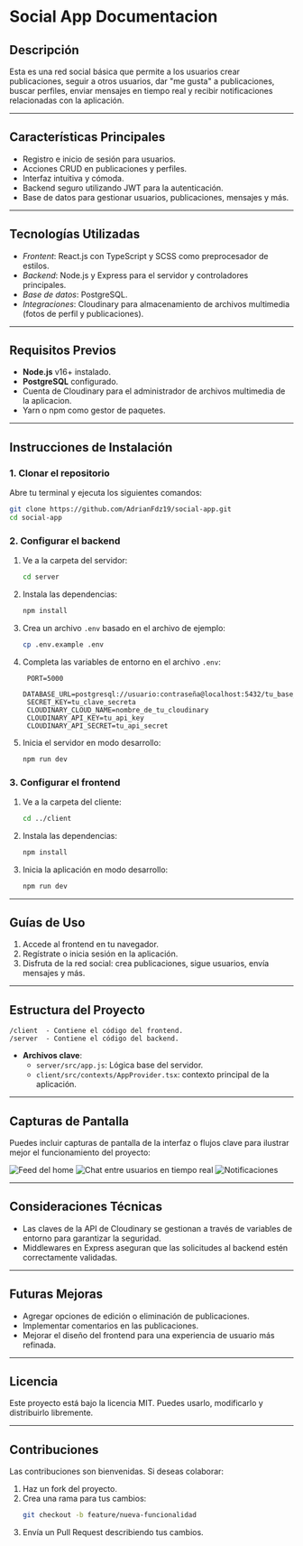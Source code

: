 # Social App Documentacion

## Descripción
Esta es una red social básica que permite a los usuarios crear publicaciones, seguir a otros usuarios, dar "me gusta" a publicaciones, buscar perfiles, enviar mensajes en tiempo real y recibir notificaciones relacionadas con la aplicación.

--- 

## Características Principales
- Registro e inicio de sesión para usuarios.
- Acciones CRUD en publicaciones y perfiles.
- Interfaz intuitiva y cómoda.
- Backend seguro utilizando JWT para la autenticación.
- Base de datos para gestionar usuarios, publicaciones, mensajes y más.

---

## Tecnologías Utilizadas
- *Frontent*: React.js con TypeScript y SCSS como preprocesador de estilos.
- *Backend*: Node.js y Express para el servidor y controladores principales.
- *Base de datos*: PostgreSQL.
- *Integraciones*: Cloudinary para almacenamiento de archivos multimedia (fotos de perfil y publicaciones).

---

## Requisitos Previos
- **Node.js** v16+ instalado.
- **PostgreSQL** configurado.
- Cuenta de Cloudinary para el administrador de archivos multimedia de la aplicacion.
- Yarn o npm como gestor de paquetes.

---

## Instrucciones de Instalación

### 1. Clonar el repositorio
Abre tu terminal y ejecuta los siguientes comandos:
```bash
git clone https://github.com/AdrianFdz19/social-app.git
cd social-app
```

### 2. Configurar el backend
1. Ve a la carpeta del servidor:
   ```bash
   cd server
   ```
2. Instala las dependencias:
   ```bash
   npm install
   ```
3. Crea un archivo `.env` basado en el archivo de ejemplo:
   ```bash
   cp .env.example .env
   ```
4. Completa las variables de entorno en el archivo `.env`:
   ```
    PORT=5000
    DATABASE_URL=postgresql://usuario:contraseña@localhost:5432/tu_base_datos
    SECRET_KEY=tu_clave_secreta
    CLOUDINARY_CLOUD_NAME=nombre_de_tu_cloudinary
    CLOUDINARY_API_KEY=tu_api_key
    CLOUDINARY_API_SECRET=tu_api_secret
   ```
5. Inicia el servidor en modo desarrollo:
   ```bash
   npm run dev
   ```

### 3. Configurar el frontend
1. Ve a la carpeta del cliente:
   ```bash
   cd ../client
   ```
2. Instala las dependencias:
   ```bash
   npm install
   ```
3. Inicia la aplicación en modo desarrollo:
   ```bash
   npm run dev
   ```

---

## Guías de Uso
1. Accede al frontend en tu navegador.
2. Regístrate o inicia sesión en la aplicación.
3. Disfruta de la red social: crea publicaciones, sigue usuarios, envía mensajes y más.

---

## Estructura del Proyecto
```
/client  - Contiene el código del frontend.
/server  - Contiene el código del backend.
```
- **Archivos clave**:
  - `server/src/app.js`: Lógica base del servidor.
  - `client/src/contexts/AppProvider.tsx`: contexto principal de la aplicación.

---

## Capturas de Pantalla
Puedes incluir capturas de pantalla de la interfaz o flujos clave para ilustrar mejor el funcionamiento del proyecto:

![Feed del home](https://res.cloudinary.com/dlnapytj1/image/upload/v1737223467/Captura_de_pantalla_2025-01-10_185445_eqvyzy.png)
![Chat entre usuarios en tiempo real](https://res.cloudinary.com/dlnapytj1/image/upload/v1737223489/Captura_de_pantalla_2025-01-10_185745_viemc5.png)
![Notificaciones](https://res.cloudinary.com/dlnapytj1/image/upload/v1737223508/Captura_de_pantalla_2025-01-10_185604_t9ix2i.png)

---

## Consideraciones Técnicas
- Las claves de la API de Cloudinary se gestionan a través de variables de entorno para garantizar la seguridad.
- Middlewares en Express aseguran que las solicitudes al backend estén correctamente validadas.

---

## Futuras Mejoras
- Agregar opciones de edición o eliminación de publicaciones.
- Implementar comentarios en las publicaciones.
- Mejorar el diseño del frontend para una experiencia de usuario más refinada.

---

## Licencia
Este proyecto está bajo la licencia MIT. Puedes usarlo, modificarlo y distribuirlo libremente.

---

## Contribuciones
Las contribuciones son bienvenidas. Si deseas colaborar:
1. Haz un fork del proyecto.
2. Crea una rama para tus cambios:
   ```bash
   git checkout -b feature/nueva-funcionalidad
   ```
3. Envía un Pull Request describiendo tus cambios.

